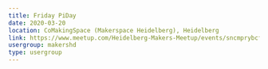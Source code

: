 ```yaml
---
title: Friday PiDay
date: 2020-03-20
location: CoMakingSpace (Makerspace Heidelberg), Heidelberg
link: https://www.meetup.com/Heidelberg-Makers-Meetup/events/sncmprybcfbbc/
usergroup: makershd
type: usergroup
---
```

